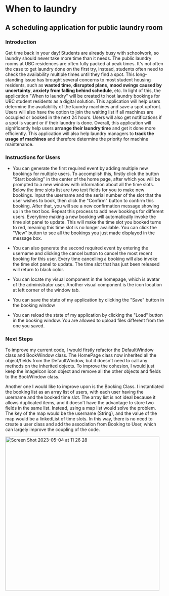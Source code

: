 # When to laundry

## A scheduling application for public laundry room 

### Introduction

Get time back in your day! Students are already busy with schoolwork, so laundry should never take more time than it 
needs. The public laundry rooms at UBC residences are often fully packed at peak times.  It's not often the case to get 
laundry done on the first try, instead, students often need to check the availability multiple times until they find a 
spot. This long-standing issue has brought several concerns to most student housing residents, such as **wasted time**, 
**disrupted plans**, **mood swings caused by uncertainty**, **anxiety from falling behind schedule**, etc. In light of 
this, the application "When to laundry" will be created to host laundry bookings for UBC student residents as a digital 
solution. This application will help users determine the availability of the laundry machines and save a spot upfront. 
Users will also have the option to join the waiting list if all machines are occupied or booked in the next 24 hours. 
Users will also get notifications if a spot is vacant or if their laundry is done. Overall, this application will 
significantly help users **arrange their laundry time** and get it done more efficiently. This application will 
also help laundry managers to **track the usage of machines** and therefore determine the priority for machine 
maintenance.


### Instructions for Users

- You can generate the first required event by adding multiple new bookings for multiple users. To accomplish this,
firstly click the button "Start booking" in the center of the home page, after which you will be prompted to a new
window with information about all the time slots. Below the time slots list are two text fields for you to make new
bookings. Input the username and the serial number of the slot that the user wishes to book, then click the "Confirm"
button to confirm this booking. After that, you will see a new confirmation message showing up in the text box.
Repeat this process to add new bookings for different users. Everytime making a new booking will automatically invoke 
the time slot panel to update. This will make the time slot you booked turns to red, meaning this time slot is no 
longer available. You can click the "View" button to see all the bookings you just made displayed
  in the message box.


- You can also generate the second required event by entering the username and clicking the cancel button to cancel the 
most recent booking for this user. Every time cancelling a booking will also invoke the time slot panel to update. The 
time slot that has just been released will return to black color. 


- You can locate my visual component in the homepage, which is avatar of the administrator user. Another visual 
component is the icon location at left corner of the window tab.

- You can save the state of my application by clicking the "Save" button in the booking window

- You can reload the state of my application by clicking the "Load" button in the booking window. You are allowed to 
upload files different from the one you saved. 


### Next Steps
To improve my current code, I would firstly refactor the DefaultWindow class and BookWindow class. The HomePage class
now inherited all the object/fields from the DefaultWindow, but it doesn't need to call any methods on the inherited 
objects. To improve the cohesion, I would just keep the imageIcon icon object and remove all the other objects and 
fields to the BookWindow class.

Another one I would like to improve upon is the Booking Class. I instantiated the booking list as an array list of 
users, with each user having the username and the booked time slot. The array list is not ideal because it allows 
duplicated items, and it doesn't have the advantage to store two fields in the same list. Instead, using a map list
would solve the problem. The key of the map would be the username (String), and the value of the map would be a 
linkedList of time slots. In this way, there is no need to create a user class and add the association from Booking to 
User, which can largely improve the coupling of the code.


<img width="487" alt="Screen Shot 2023-05-04 at 11 26 28" src="https://user-images.githubusercontent.com/54514768/236296515-fe8ff42d-6147-4af0-bd89-2cadd9d93ac4.png">


